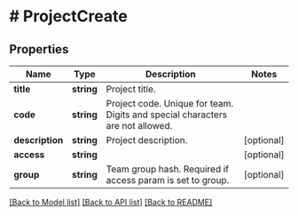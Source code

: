 # # ProjectCreate

## Properties

Name | Type | Description | Notes
------------ | ------------- | ------------- | -------------
**title** | **string** | Project title. |
**code** | **string** | Project code. Unique for team. Digits and special characters are not allowed. |
**description** | **string** | Project description. | [optional]
**access** | **string** |  | [optional]
**group** | **string** | Team group hash. Required if access param is set to group. | [optional]

[[Back to Model list]](../../README.md#models) [[Back to API list]](../../README.md#endpoints) [[Back to README]](../../README.md)
